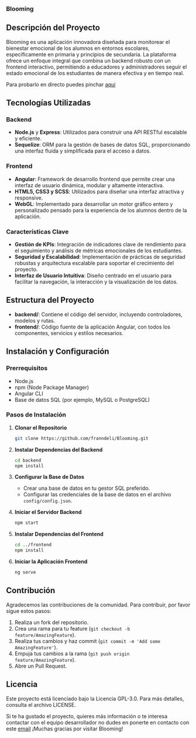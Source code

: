 ### Blooming

## Descripción del Proyecto
Blooming es una aplicación innovadora diseñada para monitorear el bienestar emocional de los alumnos en entornos escolares, específicamente en primaria y principios de secundaria. La plataforma ofrece un enfoque integral que combina un backend robusto con un frontend interactivo, permitiendo a educadores y administradores seguir el estado emocional de los estudiantes de manera efectiva y en tiempo real.

Para probarlo en directo puedes pinchar [aquí](https://blooming.ovh/inicio)

## Tecnologías Utilizadas
### Backend
- **Node.js** y **Express**: Utilizados para construir una API RESTful escalable y eficiente.
- **Sequelize**: ORM para la gestión de bases de datos SQL, proporcionando una interfaz fluida y simplificada para el acceso a datos.

### Frontend
- **Angular**: Framework de desarrollo frontend que permite crear una interfaz de usuario dinámica, modular y altamente interactiva.
- **HTML5, CSS3 y SCSS**: Utilizados para diseñar una interfaz atractiva y responsive.
- **WebGL**: Implementado para desarrollar un motor gráfico entero y personalizado pensado para la experiencia de los alumnos dentro de la aplicación.

### Características Clave
- **Gestión de KPIs**: Integración de indicadores clave de rendimiento para el seguimiento y análisis de métricas emocionales de los estudiantes.
- **Seguridad y Escalabilidad**: Implementación de prácticas de seguridad robustas y arquitectura escalable para soportar el crecimiento del proyecto.
- **Interfaz de Usuario Intuitiva**: Diseño centrado en el usuario para facilitar la navegación, la interacción y la visualización de los datos.

## Estructura del Proyecto
- **backend/**: Contiene el código del servidor, incluyendo controladores, modelos y rutas.
- **frontend/**: Código fuente de la aplicación Angular, con todos los componentes, servicios y estilos necesarios.

## Instalación y Configuración
### Prerrequisitos
- Node.js
- npm (Node Package Manager)
- Angular CLI
- Base de datos SQL (por ejemplo, MySQL o PostgreSQL)

### Pasos de Instalación
1. **Clonar el Repositorio**
   ```bash
   git clone https://github.com/franndeli/Blooming.git
   ```
2. **Instalar Dependencias del Backend**
   ```bash
   cd backend
   npm install
   ```
3. **Configurar la Base de Datos**
   - Crear una base de datos en tu gestor SQL preferido.
   - Configurar las credenciales de la base de datos en el archivo `config/config.json`.

4. **Iniciar el Servidor Backend**
   ```bash
   npm start
   ```
5. **Instalar Dependencias del Frontend**
   ```bash
   cd ../frontend
   npm install
   ```
6. **Iniciar la Aplicación Frontend**
   ```bash
   ng serve
   ```

## Contribución
Agradecemos las contribuciones de la comunidad. Para contribuir, por favor sigue estos pasos:
1. Realiza un fork del repositorio.
2. Crea una rama para tu feature (`git checkout -b feature/AmazingFeature`).
3. Realiza tus cambios y haz commit (`git commit -m 'Add some AmazingFeature'`).
4. Empuja tus cambios a la rama (`git push origin feature/AmazingFeature`).
5. Abre un Pull Request.

## Licencia
Este proyecto está licenciado bajo la Licencia GPL-3.0. Para más detalles, consulta el archivo LICENSE.

Si te ha gustado el proyecto, quieres más información o te interesa contactar con el equipo desarrollador no dudes en ponerte en contacto con este [email](delicadofranvi@gmail.com)
¡Muchas gracias por visitar Blooming!
